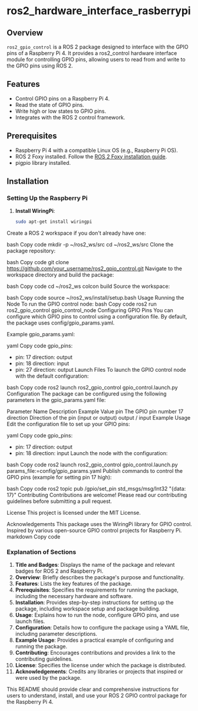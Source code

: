 # ros2_hardware_interface_rasberrypi

## Overview

`ros2_gpio_control` is a ROS 2 package designed to interface with the GPIO pins of a Raspberry Pi 4. It provides a ros2_control hardware interface module for controlling GPIO pins, allowing users to read from and write to the GPIO pins using ROS 2.

## Features

- Control GPIO pins on a Raspberry Pi 4.
- Read the state of GPIO pins.
- Write high or low states to GPIO pins.
- Integrates with the ROS 2 control framework.

## Prerequisites

- Raspberry Pi 4 with a compatible Linux OS (e.g., Raspberry Pi OS).
- ROS 2 Foxy installed. Follow the [ROS 2 Foxy installation guide](https://docs.ros.org/en/foxy/Installation.html).
- pigpio library installed.

## Installation

### Setting Up the Raspberry Pi

1. **Install WiringPi**:
   ```bash
   sudo apt-get install wiringpi
Create a ROS 2 workspace if you don't already have one:

bash
Copy code
mkdir -p ~/ros2_ws/src
cd ~/ros2_ws/src
Clone the package repository:

bash
Copy code
git clone https://github.com/your_username/ros2_gpio_control.git
Navigate to the workspace directory and build the package:

bash
Copy code
cd ~/ros2_ws
colcon build
Source the workspace:

bash
Copy code
source ~/ros2_ws/install/setup.bash
Usage
Running the Node
To run the GPIO control node:
bash
Copy code
ros2 run ros2_gpio_control gpio_control_node
Configuring GPIO Pins
You can configure which GPIO pins to control using a configuration file. By default, the package uses config/gpio_params.yaml.

Example gpio_params.yaml:

yaml
Copy code
gpio_pins:
  - pin: 17
    direction: output
  - pin: 18
    direction: input
  - pin: 27
    direction: output
Launch Files
To launch the GPIO control node with the default configuration:

bash
Copy code
ros2 launch ros2_gpio_control gpio_control.launch.py
Configuration
The package can be configured using the following parameters in the gpio_params.yaml file:

Parameter Name	Description	Example Value
pin	The GPIO pin number	17
direction	Direction of the pin (input or output)	output / input
Example Usage
Edit the configuration file to set up your GPIO pins:

yaml
Copy code
gpio_pins:
  - pin: 17
    direction: output
  - pin: 18
    direction: input
Launch the node with the configuration:

bash
Copy code
ros2 launch ros2_gpio_control gpio_control.launch.py params_file:=config/gpio_params.yaml
Publish commands to control the GPIO pins (example for setting pin 17 high):

bash
Copy code
ros2 topic pub /gpio/set_pin std_msgs/msg/Int32 "{data: 17}"
Contributing
Contributions are welcome! Please read our contributing guidelines before submitting a pull request.

License
This project is licensed under the MIT License.

Acknowledgements
This package uses the WiringPi library for GPIO control.
Inspired by various open-source GPIO control projects for Raspberry Pi.
markdown
Copy code

### Explanation of Sections

1. **Title and Badges**: Displays the name of the package and relevant badges for ROS 2 and Raspberry Pi.
2. **Overview**: Briefly describes the package's purpose and functionality.
3. **Features**: Lists the key features of the package.
4. **Prerequisites**: Specifies the requirements for running the package, including the necessary hardware and software.
5. **Installation**: Provides step-by-step instructions for setting up the package, including workspace setup and package building.
6. **Usage**: Explains how to run the node, configure GPIO pins, and use launch files.
7. **Configuration**: Details how to configure the package using a YAML file, including parameter descriptions.
8. **Example Usage**: Provides a practical example of configuring and running the package.
9. **Contributing**: Encourages contributions and provides a link to the contributing guidelines.
10. **License**: Specifies the license under which the package is distributed.
11. **Acknowledgements**: Credits any libraries or projects that inspired or were used by the package.

This README should provide clear and comprehensive instructions for users to understand, install, and use your ROS 2 GPIO control package for the Raspberry Pi 4.







   
